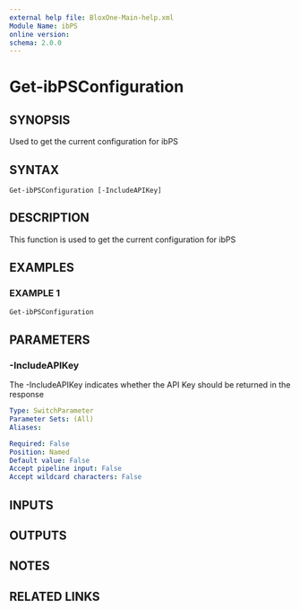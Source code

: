 ```yaml
---
external help file: BloxOne-Main-help.xml
Module Name: ibPS
online version:
schema: 2.0.0
---
```


# Get-ibPSConfiguration

## SYNOPSIS
Used to get the current configuration for ibPS

## SYNTAX

```
Get-ibPSConfiguration [-IncludeAPIKey]
```

## DESCRIPTION
This function is used to get the current configuration for ibPS

## EXAMPLES

### EXAMPLE 1
```powershell
Get-ibPSConfiguration
```

## PARAMETERS

### -IncludeAPIKey
The -IncludeAPIKey indicates whether the API Key should be returned in the response

```yaml
Type: SwitchParameter
Parameter Sets: (All)
Aliases:

Required: False
Position: Named
Default value: False
Accept pipeline input: False
Accept wildcard characters: False
```

## INPUTS

## OUTPUTS

## NOTES

## RELATED LINKS

